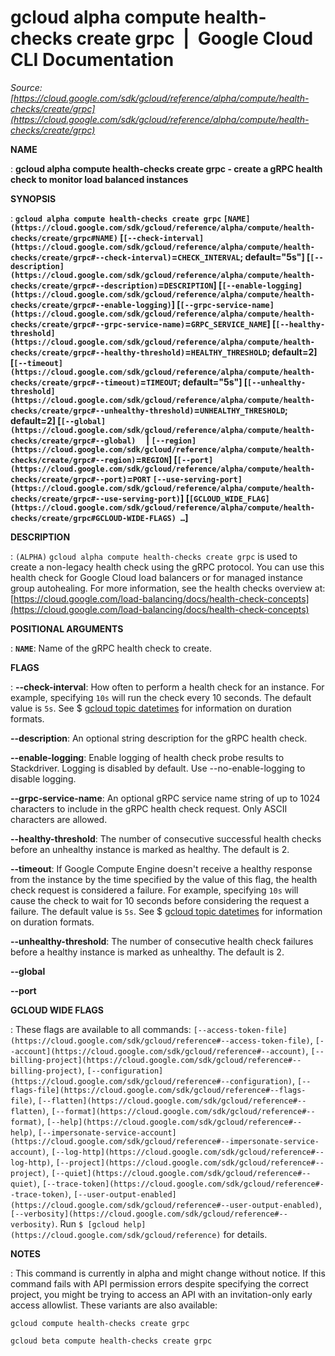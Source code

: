 # gcloud alpha compute health-checks create grpc  |  Google Cloud CLI Documentation

*Source: [https://cloud.google.com/sdk/gcloud/reference/alpha/compute/health-checks/create/grpc](https://cloud.google.com/sdk/gcloud/reference/alpha/compute/health-checks/create/grpc)*

**NAME**

: **gcloud alpha compute health-checks create grpc - create a gRPC health check to monitor load balanced instances**

**SYNOPSIS**

: **`gcloud alpha compute health-checks create grpc` `[NAME](https://cloud.google.com/sdk/gcloud/reference/alpha/compute/health-checks/create/grpc#NAME)` [`[--check-interval](https://cloud.google.com/sdk/gcloud/reference/alpha/compute/health-checks/create/grpc#--check-interval)`=`CHECK_INTERVAL`; default="5s"] [`[--description](https://cloud.google.com/sdk/gcloud/reference/alpha/compute/health-checks/create/grpc#--description)`=`DESCRIPTION`] [`[--enable-logging](https://cloud.google.com/sdk/gcloud/reference/alpha/compute/health-checks/create/grpc#--enable-logging)`] [`[--grpc-service-name](https://cloud.google.com/sdk/gcloud/reference/alpha/compute/health-checks/create/grpc#--grpc-service-name)`=`GRPC_SERVICE_NAME`] [`[--healthy-threshold](https://cloud.google.com/sdk/gcloud/reference/alpha/compute/health-checks/create/grpc#--healthy-threshold)`=`HEALTHY_THRESHOLD`; default=2] [`[--timeout](https://cloud.google.com/sdk/gcloud/reference/alpha/compute/health-checks/create/grpc#--timeout)`=`TIMEOUT`; default="5s"] [`[--unhealthy-threshold](https://cloud.google.com/sdk/gcloud/reference/alpha/compute/health-checks/create/grpc#--unhealthy-threshold)`=`UNHEALTHY_THRESHOLD`; default=2] [`[--global](https://cloud.google.com/sdk/gcloud/reference/alpha/compute/health-checks/create/grpc#--global)`     | `[--region](https://cloud.google.com/sdk/gcloud/reference/alpha/compute/health-checks/create/grpc#--region)`=`REGION`] [`[--port](https://cloud.google.com/sdk/gcloud/reference/alpha/compute/health-checks/create/grpc#--port)`=`PORT` `[--use-serving-port](https://cloud.google.com/sdk/gcloud/reference/alpha/compute/health-checks/create/grpc#--use-serving-port)`] [`[GCLOUD_WIDE_FLAG](https://cloud.google.com/sdk/gcloud/reference/alpha/compute/health-checks/create/grpc#GCLOUD-WIDE-FLAGS) …`]**

**DESCRIPTION**

: `(ALPHA)` `gcloud alpha compute health-checks create grpc`
is used to create a non-legacy health check using the gRPC protocol. You can use
this health check for Google Cloud load balancers or for managed instance group
autohealing. For more information, see the health checks overview at: [https://cloud.google.com/load-balancing/docs/health-check-concepts](https://cloud.google.com/load-balancing/docs/health-check-concepts)

**POSITIONAL ARGUMENTS**

: **`NAME`**:
Name of the gRPC health check to create.

**FLAGS**

: **--check-interval**:
How often to perform a health check for an instance. For example, specifying
``10s`` will run the check every 10 seconds.
The default value is ``5s``. See $ [gcloud topic datetimes](https://cloud.google.com/sdk/gcloud/reference/topic/datetimes) for
information on duration formats.

**--description**:
An optional string description for the gRPC health check.

**--enable-logging**:
Enable logging of health check probe results to Stackdriver. Logging is disabled
by default.
Use --no-enable-logging to disable logging.

**--grpc-service-name**:
An optional gRPC service name string of up to 1024 characters to include in the
gRPC health check request. Only ASCII characters are allowed.

**--healthy-threshold**:
The number of consecutive successful health checks before an unhealthy instance
is marked as healthy. The default is 2.

**--timeout**:
If Google Compute Engine doesn't receive a healthy response from the instance by
the time specified by the value of this flag, the health check request is
considered a failure. For example, specifying
``10s`` will cause the check to wait for 10
seconds before considering the request a failure. The default value is
``5s``. See $ [gcloud topic datetimes](https://cloud.google.com/sdk/gcloud/reference/topic/datetimes) for
information on duration formats.

**--unhealthy-threshold**:
The number of consecutive health check failures before a healthy instance is
marked as unhealthy. The default is 2.

**--global**

**--port**

**GCLOUD WIDE FLAGS**

: These flags are available to all commands: `[--access-token-file](https://cloud.google.com/sdk/gcloud/reference#--access-token-file)`,
`[--account](https://cloud.google.com/sdk/gcloud/reference#--account)`, `[--billing-project](https://cloud.google.com/sdk/gcloud/reference#--billing-project)`,
`[--configuration](https://cloud.google.com/sdk/gcloud/reference#--configuration)`,
`[--flags-file](https://cloud.google.com/sdk/gcloud/reference#--flags-file)`,
`[--flatten](https://cloud.google.com/sdk/gcloud/reference#--flatten)`, `[--format](https://cloud.google.com/sdk/gcloud/reference#--format)`, `[--help](https://cloud.google.com/sdk/gcloud/reference#--help)`, `[--impersonate-service-account](https://cloud.google.com/sdk/gcloud/reference#--impersonate-service-account)`,
`[--log-http](https://cloud.google.com/sdk/gcloud/reference#--log-http)`,
`[--project](https://cloud.google.com/sdk/gcloud/reference#--project)`, `[--quiet](https://cloud.google.com/sdk/gcloud/reference#--quiet)`, `[--trace-token](https://cloud.google.com/sdk/gcloud/reference#--trace-token)`, `[--user-output-enabled](https://cloud.google.com/sdk/gcloud/reference#--user-output-enabled)`,
`[--verbosity](https://cloud.google.com/sdk/gcloud/reference#--verbosity)`.
Run `$ [gcloud help](https://cloud.google.com/sdk/gcloud/reference)` for details.

**NOTES**

: This command is currently in alpha and might change without notice. If this
command fails with API permission errors despite specifying the correct project,
you might be trying to access an API with an invitation-only early access
allowlist. These variants are also available:

```
gcloud compute health-checks create grpc
```

```
gcloud beta compute health-checks create grpc
```